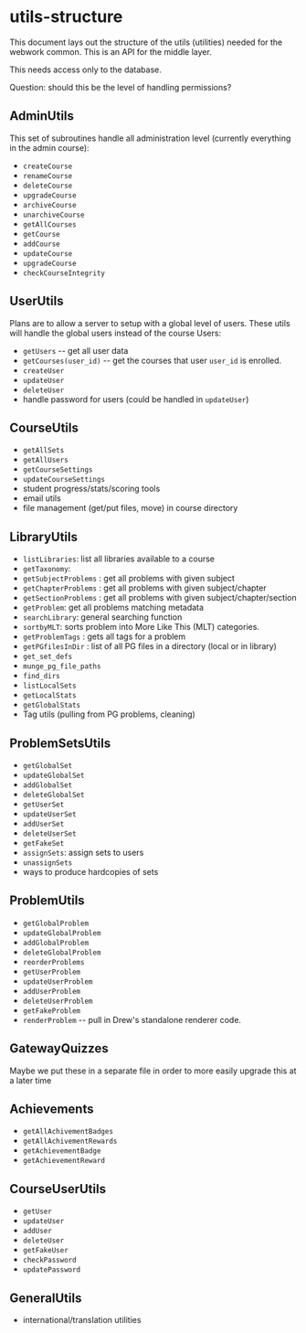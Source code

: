 # utils-structure

This document lays out the structure of the utils (utilities)
needed for the webwork common.  This is an API for the middle
layer.

This needs access only to the database.

Question: should this be the level of handling permissions?

## AdminUtils

This set of subroutines handle all administration level (currently
everything in the admin course):

* `createCourse`
* `renameCourse`
* `deleteCourse`
* `upgradeCourse`
* `archiveCourse`
* `unarchiveCourse`
* `getAllCourses`
* `getCourse`
* `addCourse`
* `updateCourse`
* `upgradeCourse`
* `checkCourseIntegrity`

## UserUtils

Plans are to allow a server to setup with a global level of users.
These utils will handle the global users instead of the course Users:

* `getUsers` -- get all user data
* `getCourses(user_id)` -- get the courses that user `user_id` is enrolled.
* `createUser`
* `updateUser`
* `deleteUser`
* handle password for users (could be handled in `updateUser`)

## CourseUtils

* `getAllSets`
* `getAllUsers`
* `getCourseSettings`
* `updateCourseSettings`
* student progress/stats/scoring tools
* email utils
* file management (get/put files, move) in course directory

## LibraryUtils

* `listLibraries`: list all libraries available to a course
* `getTaxonomy`:
* `getSubjectProblems` : get all problems with given subject
* `getChapterProblems` : get all problems with given subject/chapter
* `getSectionProblems` : get all problems with given subject/chapter/section
* `getProblem`: get all problems matching metadata
* `searchLibrary`: general searching function
* `sortbyMLT`: sorts problem into More Like This (MLT) categories.
* `getProblemTags` : gets all tags for a problem
* `getPGfilesInDir` : list of all PG files in a directory (local or in library)
* `get_set_defs`
* `munge_pg_file_paths`
* `find_dirs`
* `listLocalSets`
* `getLocalStats`
* `getGlobalStats`
* Tag utils (pulling from PG problems, cleaning)

## ProblemSetsUtils

* `getGlobalSet`
* `updateGlobalSet`
* `addGlobalSet`
* `deleteGlobalSet`
* `getUserSet`
* `updateUserSet`
* `addUserSet`
* `deleteUserSet`
* `getFakeSet`
* `assignSets`: assign sets to users
* `unassignSets`
* ways to produce hardcopies of sets

## ProblemUtils

* `getGlobalProblem`
* `updateGlobalProblem`
* `addGlobalProblem`
* `deleteGlobalProblem`
* `reorderProblems`
* `getUserProblem`
* `updateUserProblem`
* `addUserProblem`
* `deleteUserProblem`
* `getFakeProblem`
* `renderProblem` -- pull in Drew's standalone renderer code.

## GatewayQuizzes

Maybe we put these in a separate file in order to more easily upgrade
this at a later time

## Achievements

* `getAllAchivementBadges`
* `getAllAchivementRewards`
* `getAchievementBadge`
* `getAchievementReward`

## CourseUserUtils

* `getUser`
* `updateUser`
* `addUser`
* `deleteUser`
* `getFakeUser`
* `checkPassword`
* `updatePassword`

## GeneralUtils

* international/translation utilities
